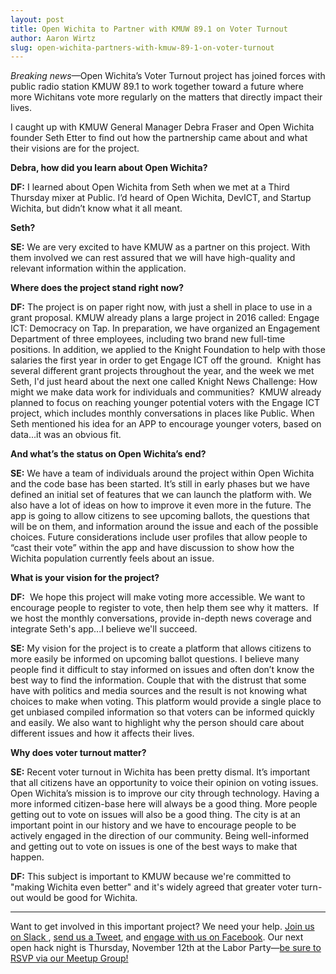```yaml
---
layout: post
title: Open Wichita to Partner with KMUW 89.1 on Voter Turnout
author: Aaron Wirtz
slug: open-wichita-partners-with-kmuw-89-1-on-voter-turnout
---
```


*Breaking news*—Open Wichita’s Voter Turnout project has joined forces with public radio station KMUW 89.1 to work together toward a future where more Wichitans vote more regularly on the matters that directly impact their lives. 

I caught up with KMUW General Manager Debra Fraser and Open Wichita founder Seth Etter to find out how the partnership came about and what their visions are for the project.

**Debra, how did you learn about Open Wichita?**

**DF:** I learned about Open Wichita from Seth when we met at a Third Thursday mixer at Public. I’d heard of Open Wichita, DevICT, and Startup Wichita, but didn’t know what it all meant.

**Seth?**

**SE:** We are very excited to have KMUW as a partner on this project. With them involved we can rest assured that we will have high-quality and relevant information within the application.

**Where does the project stand right now?**

**DF:** The project is on paper right now, with just a shell in place to use in a grant proposal. KMUW already plans a large project in 2016 called: Engage ICT: Democracy on Tap. In preparation, we have organized an Engagement Department of three employees, including two brand new full-time positions. In addition, we applied to the Knight Foundation to help with those salaries the first year in order to get Engage ICT off the ground.  Knight has several different grant projects throughout the year, and the week we met Seth, I'd just heard about the next one called Knight News Challenge: How might we make data work for individuals and communities?  KMUW already planned to focus on reaching younger potential voters with the Engage ICT project, which includes monthly conversations in places like Public. When Seth mentioned his idea for an APP to encourage younger voters, based on data...it was an obvious fit. 

**And what’s the status on Open Wichita’s end?**

**SE:** We have a team of individuals around the project within Open Wichita and the code base has been started. It’s still in early phases but we have defined an initial set of features that we can launch the platform with. We also have a lot of ideas on how to improve it even more in the future. The app is going to allow citizens to see upcoming ballots, the questions that will be on them, and information around the issue and each of the possible choices. Future considerations include user profiles that allow people to “cast their vote” within the app and have discussion to show how the Wichita population currently feels about an issue.

**What is your vision for the project?**

**DF:**  We hope this project will make voting more accessible. We want to encourage people to register to vote, then help them see why it matters.  If we host the monthly conversations, provide in-depth news coverage and integrate Seth's app...I believe we'll succeed. 

**SE:** My vision for the project is to create a platform that allows citizens to more easily be informed on upcoming ballot questions. I believe many people find it difficult to stay informed on issues and often don’t know the best way to find the information. Couple that with the distrust that some have with politics and media sources and the result is not knowing what choices to make when voting. This platform would provide a single place to get unbiased compiled information so that voters can be informed quickly and easily. We also want to highlight why the person should care about different issues and how it affects their lives.

**Why does voter turnout matter?**

**SE:** Recent voter turnout in Wichita has been pretty dismal. It’s important that all citizens have an opportunity to voice their opinion on voting issues. Open Wichita’s mission is to improve our city through technology. Having a more informed citizen-base here will always be a good thing. More people getting out to vote on issues will also be a good thing. The city is at an important point in our history and we have to encourage people to be actively engaged in the direction of our community. Being well-informed and getting out to vote on issues is one of the best ways to make that happen.

**DF:** This subject is important to KMUW because we're committed to "making Wichita even better" and it's widely agreed that greater voter turn-out would be good for Wichita.

***
Want to get involved in this important project? We need your help. [Join us on Slack ](https://docs.google.com/forms/d/1hJQ8ogLkNuw9EI7m-yS6vPa-YhnKRB6jmdCPFXn51tU/viewform), [send us a Tweet](https://twitter.com/openwichita), and [engage with us on Facebook](https://www.facebook.com/openwichita?fref=ts). Our next open hack night is Thursday, November 12th at the Labor Party—[be sure to RSVP via our Meetup Group! ](https://www.meetup.com/openwichita/events/225968837/)


